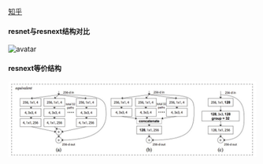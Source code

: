 [知乎](https://zhuanlan.zhihu.com/p/263529143)

#### resnet与resnext结构对比
![avatar](./resnet%E4%B8%8Eresnext.jpg)

#### resnext等价结构
![avatar](./resnext.jpg)

